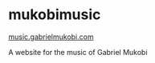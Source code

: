 # mukobimusic

[music.gabrielmukobi.com](https://music.gabrielmukobi.com)

A website for the music of Gabriel Mukobi
